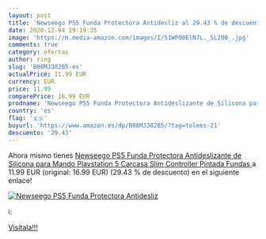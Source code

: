 ```yaml
---
layout: post
title: 'Newseego PS5 Funda Protectora Antidesliz al 29.43 % de descuento'
date: 2020-12-04 19:19:35
image: 'https://m.media-amazon.com/images/I/51WPO0ElN7L._SL200_.jpg'
comments: true
category: ofertas
author: ring
slug: 'B08MJ382B5-es'
actualPrice: 11.99 EUR
currency: EUR
price: 11.99
comparePrice: 16.99 EUR
prodname: 'Newseego PS5 Funda Protectora Antideslizante de Silicona para Mando Playstation 5  Carcasa Slim Controller  Pintada Fundas '
country: 'es'
flag: '🇪🇸'
buyurl: 'https://www.amazon.es/dp/B08MJ382B5/?tag=tolees-21'
descuento: '29.43'
---
```


Ahora mismo tienes [Newseego PS5 Funda Protectora Antideslizante de Silicona para Mando Playstation 5  Carcasa Slim Controller  Pintada Fundas ](https://www.amazon.es/dp/B08MJ382B5/?tag=tolees-21) a 11.99 EUR (original: 16.99 EUR) (29.43 %  de descuento) en el siguiente enlace!

[![Newseego PS5 Funda Protectora Antidesliz](https://m.media-amazon.com/images/I/51WPO0ElN7L._SL200_.jpg)](https://www.amazon.es/dp/B08MJ382B5/?tag=tolees-21)

ℹ️:


[Visítala!!!](https://www.amazon.es/dp/B08MJ382B5/?tag=tolees-21)
